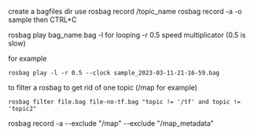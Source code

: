 create a bagfiles dir
use rosbag record /topic_name
rosbag record -a -o sample
then CTRL+C


rosbag play bag_name.bag
-l for looping
-r 0.5 speed multiplicator (0.5 is slow)

for example
```
rosbag play -l -r 0.5 --clock sample_2023-03-11-21-16-59.bag 
```

to filter a rosbag to get rid of one topic (/map for example)
```
rosbag filter file.bag file-no-tf.bag "topic != '/tf' and topic != 'topic2"
```

rosbag record -a --exclude "/map" --exclude "/map_metadata"